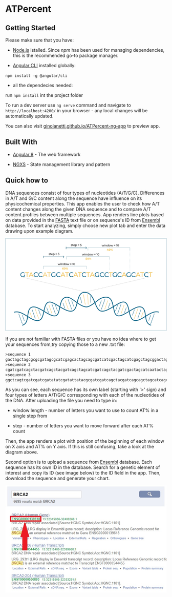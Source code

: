 # ATPercent    

## Getting Started

  Please make sure that you have:

  -  [Node.js](http://www.dropwizard.io/1.0.2/docs/) istalled. Since _npm_ has been used for managing dependencies, this is the recommended go-to package manager.

-  [Angular CLI](https://github.com/angular/angular-cli#installation) installed globally:

`npm install -g @angular/cli`

- all the dependecies needed:

run `npm install` int the project folder

 
To run a dev server use `ng serve` command and navigate to `http://localhost:4200/` in your browser - any local changes will be automatically updated.
 

You can also visit [ginolanetti.github.io/ATPercent-ng-app](https://ginolanetti.github.io/ATPercent-ng-app/) to preview app.

  
  

## Built With

  

-  [Angular 8](https://angular.io/) - The web framework

-  [NGXS](https://www.ngxs.io/) - State management library and pattern

  

## Quick how to

DNA sequences consist of four types of nucleotides (A/T/G/C). Differences in A/T and G/C content along the sequence have influence on its physicochemical properties. This app enables the user to check how A/T content changes along the given DNA sequence and to compare A/T content profiles between multiple sequences. App renders line plots based on data provided in the [FASTA](https://en.wikipedia.org/wiki/FASTA_format) text file or on sequence's ID from [Ensembl](https://www.ensembl.org/index.html) database. To start analyzing, simply choose new plot tab and enter the data drawing upon example diagram.

 
  ![Diagram](src/assets/readme/diagram.jpg)

 If you are not familiar with FASTA files or you have no idea where to get your sequences from,try copying those to a new .txt file:
```
>sequence 1
gactagctagcgcgcgatagcgcatcgagcactagcagcgatcatcgactagcatcgagctagcggactagctacgagcgagcgatcgc
>sequence 2
cgatcgatcagctacgatcagctacgatcagctagcatcgatcagctacgatcgactagcatcaatactagtatcatatcgatccgcgc
>sequence 3
ggctcagtcgatcgatcgatatatcgatattatacgcgatcgatcagctacgatcagcagctagcatcagctacgcagcctacgatca
```
As you can see, each sequence has its own label (starting with '>' sign) and four types of letters A/T/G/C corresponding with each of the nucleotides of the DNA. After uploading the file you need to type in:

- window length - number of letters you want to use to count AT% in a single step from

- step - number of letters you want to move forward after each AT% count

Then, the app renders a plot with position of the beginning of each window on X axis and AT% on Y axis. If this is still confusing, take a look at the diagram above.

Second option is to upload a sequence from [Ensembl](https://www.ensembl.org/index.html) database. Each sequence has its own ID in the database. Search for a genetic element of interest and copy its ID (see image below) to the ID field in the app. Then, download the sequence and generate your chart.

![sequence ID](src/assets/readme/sequence-id.jpg)

